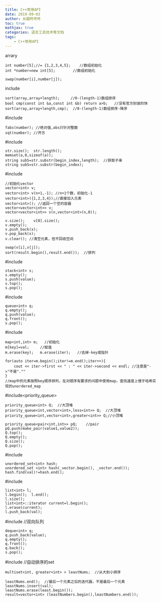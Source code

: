 ```yaml
---
title: C++常用API
date: 2019-09-03
author: 长腿咚咚咚
toc: true
mathjax: true
categories: 语言工具技术等文档
tags:
	- C++常用API
---
```




arrary

```
int number[5];//= {1,2,3,4,5};    //数组初始化
int *number=new int[5];        //数组初始化

swap(number[i],number[j]);
```

include<algorithm>

```
sort(array,array+length);     //0-(length-1)数组排序
bool cmp(const int &a,const int &b) return a>b;   //没有官方封装的快
sort(array,array+length,cmp);  //0-(length-1)数组排序-降序
```

#include<math>
```
fabs(number); //绝对值,abs只针对整数
sqt(number); //开方
```

#include<string>
```
str.size();  str.length();
memset(a,0,sizeof(a));
string subS=str.substr(begin_index,length);  //获取子串
string subS=str.substr(begin_index);
```

#include<vector>
```
//初始化vector
vector<int> v;  
vector<int> v(n+1,-1); //n+1个数，初始化-1
vector<int>({1,2,3,4});//直接加入元素
vector<int>(); //返回一个空的容器
vector<vector<int>> v;
vector<vector<int>> v(n,vector<int>(n,0));

v.size();    v[0].size();
v.empty();  
v.push_back(x);
v.pop_back(x);  
v.clear(); //清空元素，但不回收空间

swap(v[i],v[j]);
sort(result.begin(),result.end());  //排列
```

#include<stack>
```
stack<int> s;
s.empty();
s.push(value);
s.top();
s.pop();
```

#include<queue>
```
queue<int> q;
q.empty();
q.push(value);
q.front();
s.pop();
```

#include<map>
```
map<int,int> m;   //初始化
m[key]=val;     //赋值
m.erase(key);   m.erase(iter);   //去掉-key或指针

for(auto iter=m.begin();iter!=m.end();iter++){
    cout << iter->first << " : " << iter->second << endl; //注意是"->"不是".""
}
//map中的元素按照key顺序排列，在对顺序有要求的问题中使用map，查找速度上慢于哈希实现的unordered_map
```

#include<priority_queue>
```
priority_queue<int> Q;  //大顶堆
priority_queue<int,vector<int>,less<int>> Q;  //大顶堆
priority_queue<int,vector<int>,greater<int>> Q;//小顶堆

priority_queue<pair<int,int>> pQ;    //pair
pQ.push(make_pair(value1,value2));
Q.top();
Q.empty();
Q.size();
Q.pop();
```

#include<set>
```
unordered_set<int> hash;
unordered_set <int> hash(_vector.begin(), _vector.end());
hash.find(val)!=hash.end();
```

#include<list>
```
list<int> l;
l.begin();  l.end();
l.size();
list<int>::iterator current=l.begin();
l.erase(current);
l.push_back(val);
```

#include<deque>  //双向队列
```
deque<int> q;
q.push_back(value);
q.empty();
q.front();
q.back();
s.pop();
```


#include<multiset>  //自动排序的set
```
multiset<int, greater<int> > leastNums;  //从大到小排序

leastNums.end();  //最后一个元素之后的迭代器，不是最后一个元素
leastNums.insert(val);
leastNums.erase(least.begin());
result=vector<int> (leastNumbers.begin(),leastNumbers.end());
```


